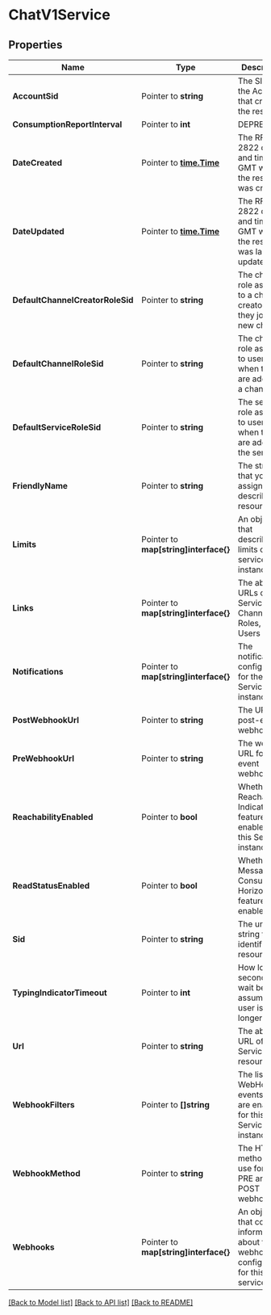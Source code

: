 # ChatV1Service

## Properties

Name | Type | Description | Notes
------------ | ------------- | ------------- | -------------
**AccountSid** | Pointer to **string** | The SID of the Account that created the resource |
**ConsumptionReportInterval** | Pointer to **int** | DEPRECATED |
**DateCreated** | Pointer to [**time.Time**](time.Time.md) | The RFC 2822 date and time in GMT when the resource was created |
**DateUpdated** | Pointer to [**time.Time**](time.Time.md) | The RFC 2822 date and time in GMT when the resource was last updated |
**DefaultChannelCreatorRoleSid** | Pointer to **string** | The channel role assigned to a channel creator when they join a new channel |
**DefaultChannelRoleSid** | Pointer to **string** | The channel role assigned to users when they are added to a channel |
**DefaultServiceRoleSid** | Pointer to **string** | The service role assigned to users when they are added to the service |
**FriendlyName** | Pointer to **string** | The string that you assigned to describe the resource |
**Limits** | Pointer to **map[string]interface{}** | An object that describes the limits of the service instance |
**Links** | Pointer to **map[string]interface{}** | The absolute URLs of the Service's Channels, Roles, and Users |
**Notifications** | Pointer to **map[string]interface{}** | The notification configuration for the Service instance |
**PostWebhookUrl** | Pointer to **string** | The URL for post-event webhooks |
**PreWebhookUrl** | Pointer to **string** | The webhook URL for pre-event webhooks |
**ReachabilityEnabled** | Pointer to **bool** | Whether the Reachability Indicator feature is enabled for this Service instance |
**ReadStatusEnabled** | Pointer to **bool** | Whether the Message Consumption Horizon feature is enabled |
**Sid** | Pointer to **string** | The unique string that identifies the resource |
**TypingIndicatorTimeout** | Pointer to **int** | How long in seconds to wait before assuming the user is no longer typing |
**Url** | Pointer to **string** | The absolute URL of the Service resource |
**WebhookFilters** | Pointer to **[]string** | The list of WebHook events that are enabled for this Service instance |
**WebhookMethod** | Pointer to **string** | The HTTP method  to use for both PRE and POST webhooks |
**Webhooks** | Pointer to **map[string]interface{}** | An object that contains information about the webhooks configured for this service |

[[Back to Model list]](../README.md#documentation-for-models) [[Back to API list]](../README.md#documentation-for-api-endpoints) [[Back to README]](../README.md)


